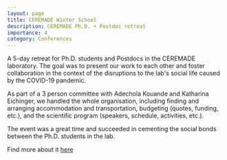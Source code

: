 ```yaml
---
layout: page
title: CEREMADE Winter School
description: CEREMADE Ph.D. + Postdoc retreat 
importance: 4
category: Conferences
---
```


A 5-day retreat for Ph.D. students and Postdocs in the CEREMADE laboratory. The goal was to present our work to each other and foster collaboration in the context of the disruptions to the lab's social life caused by the COVID-19 pandemic.

As part of a 3 person committee with Adechola Kouande and Katharina Eichinger, we handled the whole organisation, including finding and arranging accommodation and transportation, budgeting (quotes, funding, etc.), and the scientific program (speakers, schedule, activities, etc.).

The event was a great time and succeeded in cementing the social bonds between the Ph.D. students in the lab. 

Find more about it [here](https://www.ceremade.dauphine.fr/~kouande/winter_school/index.html)
